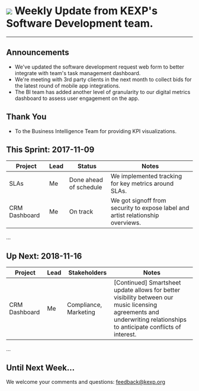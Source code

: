 # <img src="https://forterra.org/wp-content/uploads/2018/06/KEXP-LOGO-OFFICIAL-COLOR-3.png"></img> Weekly Update from KEXP's Software Development team. 
---

## Announcements
- We've updated the software development request web form to better integrate with team's task management dashboard.  
- We're meeting with 3rd party clients in the next month to collect bids for the latest round of mobile app integrations.
- The BI team has added another level of granularity to our digital metrics dashboard to assess user engagement on the app.

## Thank You
- To the Business Intelligence Team for providing KPI visualizations.

## This Sprint: 2017-11-09

Project         | Lead | Status                     | Notes
----------------|------|----------------------------|---------------------------------------------------------------
SLAs            | Me   | Done ahead of schedule     | We implemented tracking for key metrics around SLAs.
CRM Dashboard   | Me   | On track                   | We got signoff from security to expose label and artist relationship overviews.
...

## Up Next: 2018-11-16
Project            | Lead | Stakeholders               | Notes
-------------------|------|----------------------------|--------------------------------------------------------------------------------------
CRM Dashboard      | Me   | Compliance, Marketing      | [Continued] Smartsheet update allows for better visibility between our music licensing agreements and underwriting relationships to anticipate conflicts of interest. 
...

## Until Next Week...
We welcome your comments and questions: [feedback@kexp.org](http://amandaclaireoconnor.com/)
